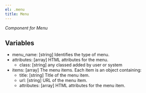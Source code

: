 ```yaml
---
el: .menu
title: Menu
---
```

_Component for Menu_

## Variables
* menu_name: [string] Identifies the type of menu.
* attributes: [array] HTML attributes for the menu.
  * class: [string] any classed added by user or system
* items: [array] The menu items. Each item is an object containing:
  * title: [string] Title of the menu item.
  * url: [string] URL of the menu item.
  * attributes: [array] HTML attributes for the menu item.